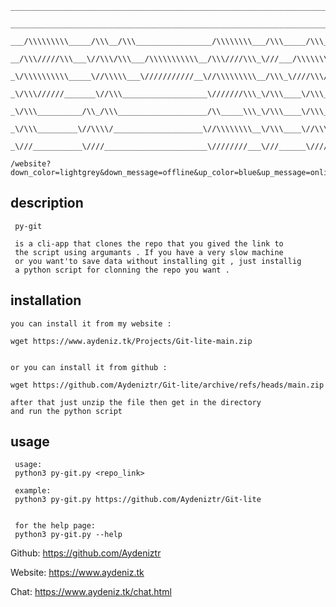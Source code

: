 ```
____________________________________________________________________________        
 ____________________________________________________________________________       
  ___/\\\\\\\\\_____/\\\__/\\\_________________/\\\\\\\\___/\\\_____/\\\______      
   __/\\\/////\\\___\//\\\/\\\___/\\\\\\\\\\\__/\\\////\\\_\///___/\\\\\\\\\\\_     
    _\/\\\\\\\\\\_____\//\\\\\___\///////////__\//\\\\\\\\\__/\\\_\////\\\////__    
     _\/\\\//////_______\//\\\___________________\///////\\\_\/\\\____\/\\\______   
      _\/\\\__________/\\_/\\\____________________/\\_____\\\_\/\\\____\/\\\_/\\__  
       _\/\\\_________\//\\\\/____________________\//\\\\\\\\__\/\\\____\//\\\\\___ 
        _\///___________\////_______________________\////////___\///______\/////____
``` 

	/website?down_color=lightgrey&down_message=offline&up_color=blue&up_message=online&url=https%3A%2F%2Fwww.aydeniz.tk

## description
```
 py-git 
 
 is a cli-app that clones the repo that you gived the link to 
 the script using argumants . If you have a very slow machine
 or you want'to save data without installing git , just installig
 a python script for clonning the repo you want .
```

## installation

```
you can install it from my website :

wget https://www.aydeniz.tk/Projects/Git-lite-main.zip


or you can install it from github :

wget https://github.com/Aydeniztr/Git-lite/archive/refs/heads/main.zip

after that just unzip the file then get in the directory
and run the python script

```

## usage
```
 usage:
 python3 py-git.py <repo_link>
 
 example:
 python3 py-git.py https://github.com/Aydeniztr/Git-lite
 
 
 for the help page:
 python3 py-git.py --help

```

  Github: https://github.com/Aydeniztr
  
  Website: https://www.aydeniz.tk 
  
  Chat: https://www.aydeniz.tk/chat.html 

 



